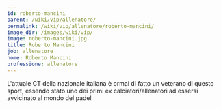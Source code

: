 ```yaml
---
id: roberto-mancini
parent: /wiki/vip/allenatore/
permalink: /wiki/vip/allenatore/roberto-mancini/
image_dir: /images/wiki/vip/
image: roberto-mancini.jpg
title: Roberto Mancini
job: allenatore
nome: Roberto Mancini
professione: allenatore
---
```

L'attuale CT della nazionale italiana è ormai di fatto un veterano di questo sport, essendo stato uno dei primi ex calciatori/allenatori ad essersi avvicinato al mondo del padel